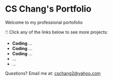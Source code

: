 # CS Chang's Portfolio

Welcome to my professional portofolio


🖱️ Click any of the links below to see more projects:
- **Coding** ...
- **Coding** ...
- **Coding** ...
- ...
- ...

Questions? Email me at:
[cschang2@yahoo.com](mailto:cschang2@yahoo.com)

